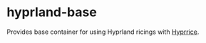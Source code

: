 # hyprland-base
Provides base container for using Hyprland ricings with [Hyprrice](https://github.com/hyprrice/hyprrice).


